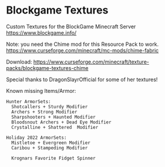 # Blockgame Textures

 Custom Textures for the BlockGame Minecraft Server
 https://www.blockgame.info/
 
 Note: you need the Chime mod for this Resource Pack to work.
 https://www.curseforge.com/minecraft/mc-mods/chime-fabric

Download:
https://www.curseforge.com/minecraft/texture-packs/blockgame-textures-chime

Special thanks to DragonSlayrOfficial for some of her textures!

Known missing Items/Armor:
	
	Hunter ArmorSets:
      Shotcallers + Sturdy Modifier
      Archers + Strong Modifier
      Sharpshooters + Haunted Modifier
      Bloodsnout Archers + Dead Eye Modifier
      Crystalline + Shattered  Modifier

	Holiday 2022 ArmorSets:
      Mistletoe + Evergreen Modifier
      Caribou + Stampeding Modifier
	  
	  Krognars Favorite Fidget Spinner
